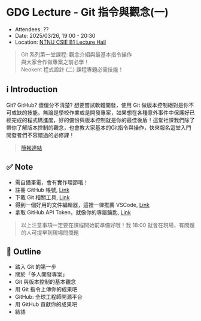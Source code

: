 # GDG Lecture - Git 指令與觀念(一)

- Attendees: ??
- Date: 2025/03/26, 19:00 - 20:30
- Location: [NTNU CSIE B1 Lecture Hall](https://maps.app.goo.gl/WMuARzzb13DFezyMA)

> Git 系列第一堂課程: 觀念介紹與最基本指令操作  
> 與大家合作做專案之前必學！  
> Neokent 程式設計 (二) 課程專題必需技能！

## ℹ️ Introduction
Git? GitHub? 傻傻分不清楚? 想要嘗試軟體開發，使用 Git 做版本控制絕對是你不可或缺的技能。無論是學校作業或是開發專案，如果想在各種意外事件中保護好已經完成的程式碼進度，好的備份與版本控制就是你的最佳後盾！這堂社課我們除了帶你了解版本控制的觀念，也會教大家基本的Git指令與操作，快來報名這堂入門開發者們不容錯過的必修課！

> [簡報連結](https://docs.google.com/presentation/d/1sRxbRKUhw7WeVbIT7_rgwng8T3L24sh5/edit?usp=sharing&ouid=109195622864824069015&rtpof=true&sd=true)

## ✅ Note
- 需自備筆電，會有實作環節哦！
- 註冊 GitHub 帳號, [Link](https://github.com)
- 下載 Git 相關工具, [Link](https://git-scm.com/downloads)
- 得到一個好用的文件編輯器，這裡一律推薦 VSCode, [Link](https://code.visualstudio.com)
- 拿取 GitHub API Token，就像你的專屬鑰匙, [Link](https://github.com/settings/tokens)

> 以上注意事項一定要在課程開始前準備好哦！我 18:00 就會在現場，有問題的人可提早到現場問問題

## 📝 Outline
- 踏入 Git 的第一步
- 關於「多人開發專案」
- Git 與版本控制的基本觀念
- 用 Git 指令上傳你的成果吧
- GitHub: 全球工程師開源平台
- 用 GitHub 貢獻你的成果吧
- 結語
